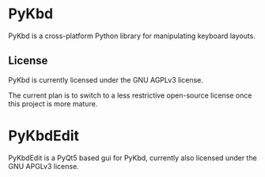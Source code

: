 # PyKbd

PyKbd is a cross-platform Python library for manipulating keyboard layouts.

## License

PyKbd is currently licensed under the GNU AGPLv3 license.

The current plan is to switch to a less restrictive open-source license once this project is more mature.

# PyKbdEdit

PyKbdEdit is a PyQt5 based gui for PyKbd, currently also licensed under the GNU APGLv3 license.
